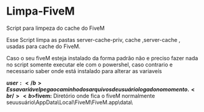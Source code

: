# Limpa-FiveM
Script para limpeza do cache do FiveM

Esse Script limpa as pastas server-cache-priv, cache ,server-cache , usadas para cache do FiveM.

Caso o seu fiveM esteja instalado da forma padrão não e preciso fazer nada no script somente executar ele com o powershel, caso contrario e necessario saber onde está instalado para alterar as variaveís

<b>$user:</b> Essa variável pega o caminho dos arquivos de usuário logado no momento.  <br/>
<b>$fivem:</b> Diretório onde fica o fiveM normalmente seuusuário\AppData\Local\FiveM\FiveM.app\data\


